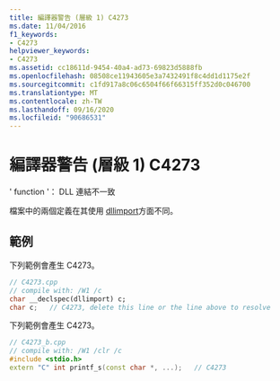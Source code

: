 ```yaml
---
title: 編譯器警告 (層級 1) C4273
ms.date: 11/04/2016
f1_keywords:
- C4273
helpviewer_keywords:
- C4273
ms.assetid: cc18611d-9454-40a4-ad73-69823d5888fb
ms.openlocfilehash: 08508ce11943605e3a7432491f8c4dd1d1175e2f
ms.sourcegitcommit: c1fd917a8c06c6504f66f66315ff352d0c046700
ms.translationtype: MT
ms.contentlocale: zh-TW
ms.lasthandoff: 09/16/2020
ms.locfileid: "90686531"
---
```

# <a name="compiler-warning-level-1-c4273"></a>編譯器警告 (層級 1) C4273

' function '： DLL 連結不一致

檔案中的兩個定義在其使用 [dllimport](../../cpp/dllexport-dllimport.md)方面不同。

## <a name="examples"></a>範例

下列範例會產生 C4273。

```cpp
// C4273.cpp
// compile with: /W1 /c
char __declspec(dllimport) c;
char c;   // C4273, delete this line or the line above to resolve
```

下列範例會產生 C4273。

```cpp
// C4273_b.cpp
// compile with: /W1 /clr /c
#include <stdio.h>
extern "C" int printf_s(const char *, ...);   // C4273
```

